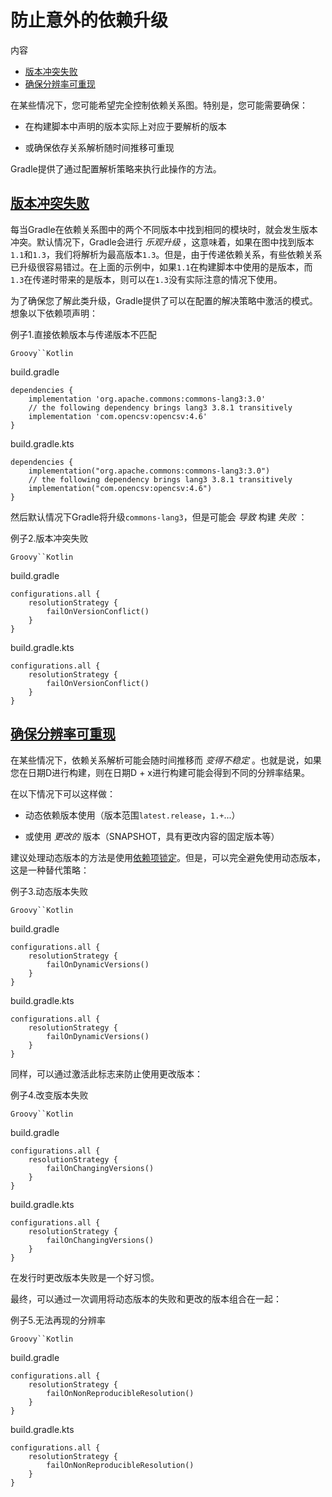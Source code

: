 # 防止意外的依赖升级


内容

  * [版本冲突失败](#fail-version-conflict)
  * [确保分辨率可重现](#reproducible-resolution)

在某些情况下，您可能希望完全控制依赖关系图。特别是，您可能需要确保：

  * 在构建脚本中声明的版本实际上对应于要解析的版本

  * 或确保依存关系解析随时间推移可重现

Gradle提供了通过配置解析策略来执行此操作的方法。

## [](#fail-version-conflict)[版本冲突失败](#fail-version-conflict)

每当Gradle在依赖关系图中的两个不同版本中找到相同的模块时，就会发生版本冲突。默认情况下，Gradle会进行 _乐观升级_
，这意味着，如果在图中找到版本`1.1`和`1.3`，我们将解析为最高版本`1.3`。但是，由于传递依赖关系，有些依赖关系已升级很容易错过。在上面的示例中，如果`1.1`在构建脚本中使用的是版本，而`1.3`在传递时带来的是版本，则可以在`1.3`没有实际注意的情况下使用。

为了确保您了解此类升级，Gradle提供了可以在配置的解决策略中激活的模式。想象以下依赖项声明：

例子1.直接依赖版本与传递版本不匹配

`Groovy``Kotlin`

build.gradle

    
    
    dependencies {
        implementation 'org.apache.commons:commons-lang3:3.0'
        // the following dependency brings lang3 3.8.1 transitively
        implementation 'com.opencsv:opencsv:4.6'
    }

build.gradle.kts

    
    
    dependencies {
        implementation("org.apache.commons:commons-lang3:3.0")
        // the following dependency brings lang3 3.8.1 transitively
        implementation("com.opencsv:opencsv:4.6")
    }

然后默认情况下Gradle将升级`commons-lang3`，但是可能会 _导致_ 构建 _失败_ ：

例子2.版本冲突失败

`Groovy``Kotlin`

build.gradle

    
    
    configurations.all {
        resolutionStrategy {
            failOnVersionConflict()
        }
    }

build.gradle.kts

    
    
    configurations.all {
        resolutionStrategy {
            failOnVersionConflict()
        }
    }

## [](#reproducible-resolution)[确保分辨率可重现](#reproducible-resolution)

在某些情况下，依赖关系解析可能会随时间推移而 _变得不稳定_ 。也就是说，如果您在日期D进行构建，则在日期D + x进行构建可能会得到不同的分辨率结果。

在以下情况下可以这样做：

  * 动态依赖版本使用（版本范围`latest.release`，`1.+`...）

  * 或使用 _更改的_ 版本（SNAPSHOT，具有更改内容的固定版本等）

建议处理动态版本的方法是使用[依赖项锁定](/md/锁定依赖版本.md#dependency-locking)。但是，可以完全避免使用动态版本，这是一种替代策略：

例子3.动态版本失败

`Groovy``Kotlin`

build.gradle

    
    
    configurations.all {
        resolutionStrategy {
            failOnDynamicVersions()
        }
    }

build.gradle.kts

    
    
    configurations.all {
        resolutionStrategy {
            failOnDynamicVersions()
        }
    }

同样，可以通过激活此标志来防止使用更改版本：

例子4.改变版本失败

`Groovy``Kotlin`

build.gradle

    
    
    configurations.all {
        resolutionStrategy {
            failOnChangingVersions()
        }
    }

build.gradle.kts

    
    
    configurations.all {
        resolutionStrategy {
            failOnChangingVersions()
        }
    }

在发行时更改版本失败是一个好习惯。

最终，可以通过一次调用将动态版本的失败和更改的版本组合在一起：

例子5.无法再现的分辨率

`Groovy``Kotlin`

build.gradle

    
    
    configurations.all {
        resolutionStrategy {
            failOnNonReproducibleResolution()
        }
    }

build.gradle.kts

    
    
    configurations.all {
        resolutionStrategy {
            failOnNonReproducibleResolution()
        }
    }


